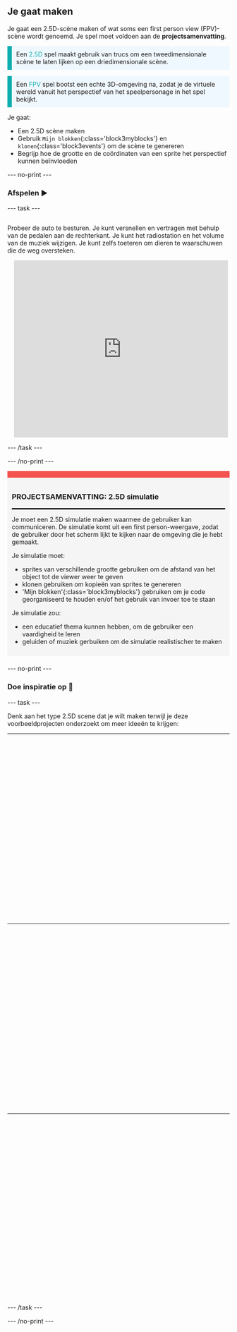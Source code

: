 ## Je gaat maken

Je gaat een 2.5D-scène maken of wat soms een first person view (FPV)-scène wordt genoemd. Je spel moet voldoen aan de **projectsamenvatting**.

<p style="border-left: solid; border-width:10px; border-color: #0faeb0; background-color: aliceblue; padding: 10px;">
Een <span style="color: #0faeb0">2.5D</span> spel maakt gebruik van trucs om een tweedimensionale scène te laten lijken op een driedimensionale scène.
</p>

<p style="border-left: solid; border-width:10px; border-color: #0faeb0; background-color: aliceblue; padding: 10px;">
Een <span style="color: #0faeb0">FPV</span> spel bootst een echte 3D-omgeving na, zodat je de virtuele wereld vanuit het perspectief van het speelpersonage in het spel bekijkt.
</p>

Je gaat:
+ Een 2.5D scène maken
+ Gebruik `Mijn blokken`{:class='block3myblocks'} en `klonen`{:class='block3events'} om de scène te genereren
+ Begrijp hoe de grootte en de coördinaten van een sprite het perspectief kunnen beïnvloeden

--- no-print ---

### Afspelen ▶️

--- task ---

<div style="display: flex; flex-wrap: wrap">
<div style="flex-basis: 200px; flex-grow: 1">

Probeer de auto te besturen. Je kunt versnellen en vertragen met behulp van de pedalen aan de rechterkant. Je kunt het radiostation en het volume van de muziek wijzigen. Je kunt zelfs toeteren om dieren te waarschuwen die de weg oversteken.

</div>
<div class="scratch-preview" style="margin-left: 15px;">
 <iframe src="https://scratch.mit.edu/projects/548228231/embed" allowtransparency="true" width="485" height="402" frameborder="0" scrolling="no" allowfullscreen></iframe>
</div>
</div>

--- /task ---

--- /no-print ---

<div style="border-top: 15px solid #f3524f; background-color: whitesmoke; margin-bottom: 20px; padding: 10px;">

### PROJECTSAMENVATTING: 2.5D simulatie
<hr style="border-top: 2px solid black;">

Je moet een 2.5D simulatie maken waarmee de gebruiker kan communiceren. De simulatie komt uit een first person-weergave, zodat de gebruiker door het scherm lijkt te kijken naar de omgeving die je hebt gemaakt.

Je simulatie moet:
+ sprites van verschillende grootte gebruiken om de afstand van het object tot de viewer weer te geven
+ klonen gebruiken om kopieën van sprites te genereren
+ 'Mijn blokken'{:class='block3myblocks'} gebruiken om je code georganiseerd te houden en/of het gebruik van invoer toe te staan

Je simulatie zou:
+ een educatief thema kunnen hebben, om de gebruiker een vaardigheid te leren
+ geluiden of muziek gerbuiken om de simulatie realistischer te maken
</div>

--- no-print ---

### Doe inspiratie op 💭

--- task ---

Denk aan het type 2.5D scene dat je wilt maken terwijl je deze voorbeeldprojecten onderzoekt om meer ideeën te krijgen:

****
<div class="scratch-preview" style="margin-left: 15px;">
  <iframe allowtransparency="true" width="485" height="402" src="" frameborder="0"></iframe>
</div>

****
<div class="scratch-preview" style="margin-left: 15px;">
 <iframe src="" allowtransparency="true" width="485" height="402" frameborder="0" scrolling="no" allowfullscreen></iframe>
 </div>

****
<div class="scratch-preview" style="margin-left: 15px;">
  <iframe allowtransparency="true" width="485" height="402" src="" frameborder="0"></iframe>
</div>

--- /task ---

--- /no-print ---



